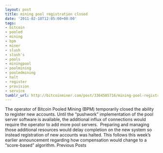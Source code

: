 ```yaml
---
layout: post
title: mining pool registration closed
date: '2011-02-18T12:05:00+08:00'
tags:
- bitcoin
- pooled
- mining
- bpm
- miner
- slush
- slush's
- pools
- miningpool
- poolmining
- pooledmining
- halt
- register
- provision
- service
tumblr_url: http://bitcoinminer.com/post/3364505716/mining-pool-registration-closed
---
```

The operator of Bitcoin Pooled Mining (BPM) temporarily closed the ability to register new accounts.
Until the “pushwork” implementation of the pool server software is available, the additional influx of connections would require the operator to add more pool servers.  Preparing and managing those additional resources would delay completion on the new system so instead registration of new accounts was halted.
This follows this week’s earlier announcement regarding how compensation would change to a “score-based” algorithm.
Previous Posts
